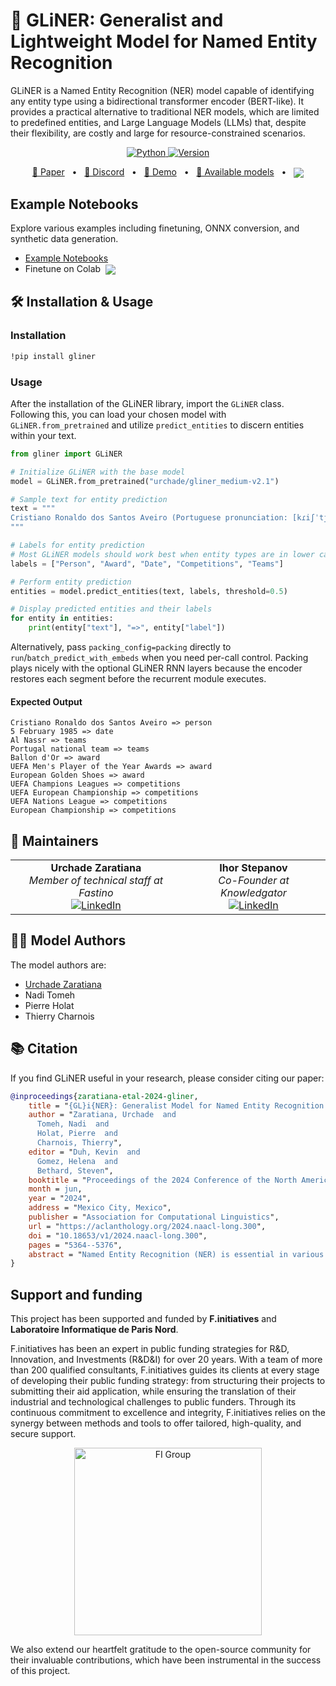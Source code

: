 # 👑 GLiNER: Generalist and Lightweight Model for Named Entity Recognition

GLiNER is a Named Entity Recognition (NER) model capable of identifying any entity type using a bidirectional transformer encoder (BERT-like). It provides a practical alternative to traditional NER models, which are limited to predefined entities, and Large Language Models (LLMs) that, despite their flexibility, are costly and large for resource-constrained scenarios.

<p align="center">
    <a href="https://pypi.org/project/gliner/" target="_blank">
        <img alt="Python" src="https://img.shields.io/badge/python-3670A0?style=for-the-badge&logo=python&logoColor=ffdd54" />
        <img alt="Version" src="https://img.shields.io/pypi/v/gliner?style=for-the-badge&color=3670A0">
    </a>
</p>

<p align="center">
    <a href="https://aclanthology.org/2024.naacl-long.300/">📄 Paper</a>
    <span>&nbsp;&nbsp;•&nbsp;&nbsp;</span>
    <a href="https://discord.gg/Y2yVxpSQnG">📢 Discord</a>
    <span>&nbsp;&nbsp;•&nbsp;&nbsp;</span>
    <a href="https://huggingface.co/spaces/urchade/gliner_mediumv2.1">🤗 Demo</a>
    <span>&nbsp;&nbsp;•&nbsp;&nbsp;</span>
    <a href="https://huggingface.co/models?library=gliner&sort=trending">🤗 Available models</a>
    <span>&nbsp;&nbsp;•&nbsp;&nbsp;</span>
    <a href="https://colab.research.google.com/drive/1mhalKWzmfSTqMnR0wQBZvt9-ktTsATHB?usp=sharing">
        <img align="center" src="https://colab.research.google.com/assets/colab-badge.svg" />
    </a>
</p>

## Example Notebooks

Explore various examples including finetuning, ONNX conversion, and synthetic data generation. 

- [Example Notebooks](https://github.com/urchade/GLiNER/tree/main/examples)
- Finetune on Colab &nbsp;[<img align="center" src="https://colab.research.google.com/assets/colab-badge.svg" />](https://colab.research.google.com/drive/1HNKd74cmfS9tGvWrKeIjSxBt01QQS7bq?usp=sharing)
## 🛠 Installation & Usage

### Installation
```bash
!pip install gliner
```

### Usage
After the installation of the GLiNER library, import the `GLiNER` class. Following this, you can load your chosen model with `GLiNER.from_pretrained` and utilize `predict_entities` to discern entities within your text.

```python
from gliner import GLiNER

# Initialize GLiNER with the base model
model = GLiNER.from_pretrained("urchade/gliner_medium-v2.1")

# Sample text for entity prediction
text = """
Cristiano Ronaldo dos Santos Aveiro (Portuguese pronunciation: [kɾiʃˈtjɐnu ʁɔˈnaldu]; born 5 February 1985) is a Portuguese professional footballer who plays as a forward for and captains both Saudi Pro League club Al Nassr and the Portugal national team. Widely regarded as one of the greatest players of all time, Ronaldo has won five Ballon d'Or awards,[note 3] a record three UEFA Men's Player of the Year Awards, and four European Golden Shoes, the most by a European player. He has won 33 trophies in his career, including seven league titles, five UEFA Champions Leagues, the UEFA European Championship and the UEFA Nations League. Ronaldo holds the records for most appearances (183), goals (140) and assists (42) in the Champions League, goals in the European Championship (14), international goals (128) and international appearances (205). He is one of the few players to have made over 1,200 professional career appearances, the most by an outfield player, and has scored over 850 official senior career goals for club and country, making him the top goalscorer of all time.
"""

# Labels for entity prediction
# Most GLiNER models should work best when entity types are in lower case or title case
labels = ["Person", "Award", "Date", "Competitions", "Teams"]

# Perform entity prediction
entities = model.predict_entities(text, labels, threshold=0.5)

# Display predicted entities and their labels
for entity in entities:
    print(entity["text"], "=>", entity["label"])
```

Alternatively, pass `packing_config=packing` directly to `run`/`batch_predict_with_embeds` when you need per-call control. Packing plays nicely with the optional GLiNER RNN layers because the encoder restores each segment before the recurrent module executes.

#### Expected Output

```
Cristiano Ronaldo dos Santos Aveiro => person
5 February 1985 => date
Al Nassr => teams
Portugal national team => teams
Ballon d'Or => award
UEFA Men's Player of the Year Awards => award
European Golden Shoes => award
UEFA Champions Leagues => competitions
UEFA European Championship => competitions
UEFA Nations League => competitions
European Championship => competitions
```
## 🌟 Maintainers

<div align="center">
  <table>
    <tr>
      <td align="center">
        <strong>Urchade Zaratiana</strong><br>
        <em>Member of technical staff at Fastino</em><br>
        <a href="https://www.linkedin.com/in/urchade-zaratiana/"><img src="https://img.shields.io/badge/LinkedIn-0077B5?style=for-the-badge&logo=linkedin&logoColor=white" alt="LinkedIn" /></a>
      </td>
      <td align="center">
        <strong>Ihor Stepanov</strong><br>
        <em>Co-Founder at Knowledgator</em><br>
        <a href="https://www.linkedin.com/in/ihor-stepanov/"><img src="https://img.shields.io/badge/LinkedIn-0077B5?style=for-the-badge&logo=linkedin&logoColor=white" alt="LinkedIn" /></a>
      </td>
    </tr>
  </table>
</div>

## 👨‍💻 Model Authors
The model authors are:
* [Urchade Zaratiana](https://huggingface.co/urchade)
* Nadi Tomeh
* Pierre Holat
* Thierry Charnois

## 📚 Citation

If you find GLiNER useful in your research, please consider citing our paper:

```bibtex
@inproceedings{zaratiana-etal-2024-gliner,
    title = "{GL}i{NER}: Generalist Model for Named Entity Recognition using Bidirectional Transformer",
    author = "Zaratiana, Urchade  and
      Tomeh, Nadi  and
      Holat, Pierre  and
      Charnois, Thierry",
    editor = "Duh, Kevin  and
      Gomez, Helena  and
      Bethard, Steven",
    booktitle = "Proceedings of the 2024 Conference of the North American Chapter of the Association for Computational Linguistics: Human Language Technologies (Volume 1: Long Papers)",
    month = jun,
    year = "2024",
    address = "Mexico City, Mexico",
    publisher = "Association for Computational Linguistics",
    url = "https://aclanthology.org/2024.naacl-long.300",
    doi = "10.18653/v1/2024.naacl-long.300",
    pages = "5364--5376",
    abstract = "Named Entity Recognition (NER) is essential in various Natural Language Processing (NLP) applications. Traditional NER models are effective but limited to a set of predefined entity types. In contrast, Large Language Models (LLMs) can extract arbitrary entities through natural language instructions, offering greater flexibility. However, their size and cost, particularly for those accessed via APIs like ChatGPT, make them impractical in resource-limited scenarios. In this paper, we introduce a compact NER model trained to identify any type of entity. Leveraging a bidirectional transformer encoder, our model, GLiNER, facilitates parallel entity extraction, an advantage over the slow sequential token generation of LLMs. Through comprehensive testing, GLiNER demonstrate strong performance, outperforming both ChatGPT and fine-tuned LLMs in zero-shot evaluations on various NER benchmarks.",
}
```
## Support and funding

This project has been supported and funded by **F.initiatives** and **Laboratoire Informatique de Paris Nord**.

F.initiatives has been an expert in public funding strategies for R&D, Innovation, and Investments (R&D&I) for over 20 years. With a team of more than 200 qualified consultants, F.initiatives guides its clients at every stage of developing their public funding strategy: from structuring their projects to submitting their aid application, while ensuring the translation of their industrial and technological challenges to public funders. Through its continuous commitment to excellence and integrity, F.initiatives relies on the synergy between methods and tools to offer tailored, high-quality, and secure support.

<p align="center">
  <img src="logo/FI_COMPLET_CW.png" alt="FI Group" width="300"/>
</p>

We also extend our heartfelt gratitude to the open-source community for their invaluable contributions, which have been instrumental in the success of this project.



